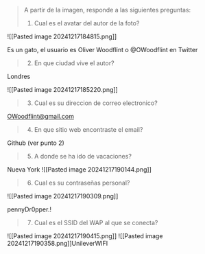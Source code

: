 > A partir de la imagen, responde a las siguientes preguntas:
> 1. Cual es el avatar del autor de la foto?

![[Pasted image 20241217184815.png]]

Es un gato, el usuario es Oliver Woodflint o @OWoodflint en Twitter

> 2. En que ciudad vive el autor?

Londres

![[Pasted image 20241217185220.png]]

> 3. Cual es su direccion de correo electronico?

OWoodflint@gmail.com

> 4. En que sitio web encontraste el email?

Github (ver punto 2)

> 5. A donde se ha ido de vacaciones?

Nueva York 
![[Pasted image 20241217190144.png]]


> 6. Cual es su contraseñas personal?

![[Pasted image 20241217190309.png]]

pennyDr0pper.!

> 7. Cual es el SSID del WAP al que se conecta?

![[Pasted image 20241217190415.png]]
![[Pasted image 20241217190358.png]]UnileverWIFI


